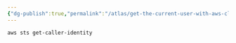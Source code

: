 ```yaml
---
{"dg-publish":true,"permalink":"/atlas/get-the-current-user-with-aws-cli/","tags":["aws","quicktip"],"updated":"2024-10-29T17:54:27.437-07:00"}
---
```


```bash
aws sts get-caller-identity
```